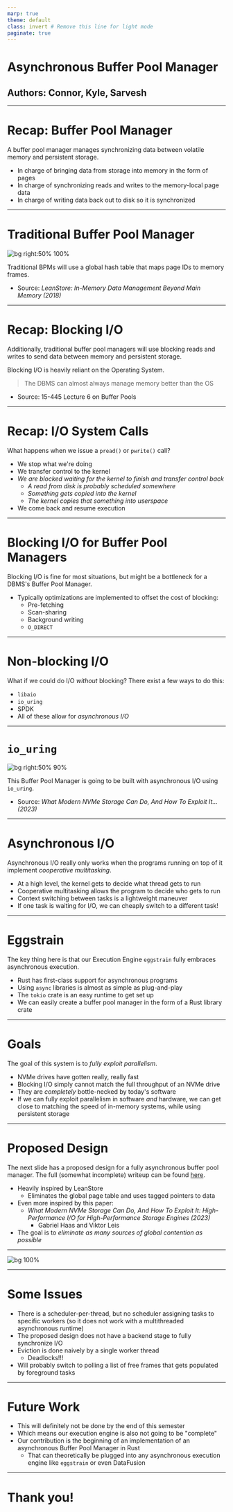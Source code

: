 ```yaml
---
marp: true
theme: default
class: invert # Remove this line for light mode
paginate: true
---
```



# Asynchronous Buffer Pool Manager

## **Authors: Connor, Kyle, Sarvesh**


---


# Recap: Buffer Pool Manager

A buffer pool manager manages synchronizing data between volatile memory and persistent storage.

* In charge of bringing data from storage into memory in the form of pages
* In charge of synchronizing reads and writes to the memory-local page data
* In charge of writing data back out to disk so it is synchronized


---


# Traditional Buffer Pool Manager

![bg right:50% 100%](images/traditional_bpm.png)

Traditional BPMs will use a global hash table that maps page IDs to memory frames.

* Source: _LeanStore: In-Memory Data Management Beyond Main Memory (2018)_


---


# Recap: Blocking I/O

Additionally, traditional buffer pool managers will use blocking reads and writes to send data between memory and persistent storage.

Blocking I/O is heavily reliant on the Operating System.

> The DBMS can almost always manage memory better than the OS

* Source: 15-445 Lecture 6 on Buffer Pools


---


# Recap: I/O System Calls

What happens when we issue a `pread()` or `pwrite()` call?

* We stop what we're doing
* We transfer control to the kernel
* _We are blocked waiting for the kernel to finish and transfer control back_
    * _A read from disk is *probably* scheduled somewhere_
    * _Something gets copied into the kernel_
    * _The kernel copies that something into userspace_
* We come back and resume execution


---


# Blocking I/O for Buffer Pool Managers

Blocking I/O is fine for most situations, but might be a bottleneck for a DBMS's Buffer Pool Manager.

* Typically optimizations are implemented to offset the cost of blocking:
    * Pre-fetching
    * Scan-sharing
    * Background writing
    * `O_DIRECT`


---


# Non-blocking I/O

What if we could do I/O _without_ blocking? There exist a few ways to do this:

* `libaio`
* `io_uring`
* SPDK
* All of these allow for _asynchronous I/O_


---


# `io_uring`

![bg right:50% 90%](images/linux_io.png)

This Buffer Pool Manager is going to be built with asynchronous I/O using `io_uring`.

* Source: _What Modern NVMe Storage Can Do, And How To Exploit It... (2023)_


---


# Asynchronous I/O

Asynchronous I/O really only works when the programs running on top of it implement _cooperative multitasking_.

* At a high level, the kernel gets to decide what thread gets to run
* Cooperative multitasking allows the program to decide who gets to run
* Context switching between tasks is a lightweight maneuver
* If one task is waiting for I/O, we can cheaply switch to a different task!


---


# Eggstrain

The key thing here is that our Execution Engine `eggstrain` fully embraces asynchronous execution.

* Rust has first-class support for asynchronous programs
* Using `async` libraries is almost as simple as plug-and-play
* The `tokio` crate is an easy runtime to get set up
* We can easily create a buffer pool manager in the form of a Rust library crate


---


# Goals

The goal of this system is to _fully exploit parallelism_.

* NVMe drives have gotten really, really fast
* Blocking I/O simply cannot match the full throughput of an NVMe drive
* They are _completely_ bottle-necked by today's software
* If we can fully exploit parallelism in software _and_ hardware, we can get close to matching the speed of in-memory systems, while using persistent storage


---


# Proposed Design

The next slide has a proposed design for a fully asynchronous buffer pool manager. The full (somewhat incomplete) writeup can be found [here](https://github.com/Connortsui20/async-bpm).

* Heavily inspired by LeanStore
    * Eliminates the global page table and uses tagged pointers to data
* Even more inspired by this paper:
    * _What Modern NVMe Storage Can Do, And How To Exploit It: High-Performance I/O for High-Performance Storage Engines (2023)_
        * Gabriel Haas and Viktor Leis
* The goal is to _eliminate as many sources of global contention as possible_


---


![bg 100%](images/bpm_design.png)


---


# Some Issues

* There is a scheduler-per-thread, but no scheduler assigning tasks to specific workers (so it does not work with a multithreaded asynchronous runtime)
* The proposed design does not have a backend stage to fully synchronize I/O
* Eviction is done naively by a single worker thread
    * Deadlocks!!!
* Will probably switch to polling a list of free frames that gets populated by foreground tasks


---


# Future Work

* This will definitely not be done by the end of this semester
* Which means our execution engine is also not going to be "complete"
* Our contribution is the beginning of an implementation of an asynchronous Buffer Pool Manager in Rust
    * That can theoretically be plugged into any asynchronous execution engine like `eggstrain` or even DataFusion


---


# **Thank you!**